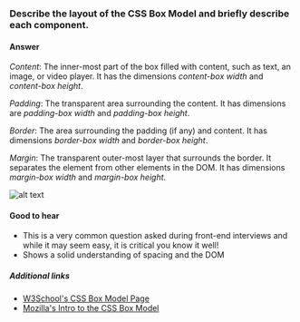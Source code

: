 ### Describe the layout of the CSS Box Model and briefly describe each component.

#### Answer

<!-- Your answer goes here. -->

*Content*: The inner-most part of the box filled with content, such as text, an image, or video player.  It has the dimensions *content-box width* and *content-box height*.

*Padding*: The transparent area surrounding the content.  It has dimensions are *padding-box width* and *padding-box height*.

*Border*: The area surrounding the padding (if any) and content.  It has dimensions *border-box width* and *border-box height*.

*Margin*: The transparent outer-most layer that surrounds the border.  It separates the element from other elements in the DOM.  It has dimensions *margin-box width* and *margin-box height*.

![alt text](https://www.washington.edu/accesscomputing/webd2/student/unit3/images/boxmodel.gif)

#### Good to hear

<!-- Whenever possible, include the short list of bullet points that sum up the answer. -->
- This is a very common question asked during front-end interviews and while it may seem easy, it is critical you know it well!
- Shows a solid understanding of spacing and the DOM

##### Additional links

<!-- Whenever possible, link a more detailed explanation. -->

* [W3School's CSS Box Model Page](https://www.w3schools.com/Css/css_boxmodel.asp)
* [Mozilla's Intro to the CSS Box Model](https://developer.mozilla.org/en-US/docs/Web/CSS/CSS_Box_Model/Introduction_to_the_CSS_box_model)

<!-- tags: (css) -->

<!-- expertise: (1) -->
